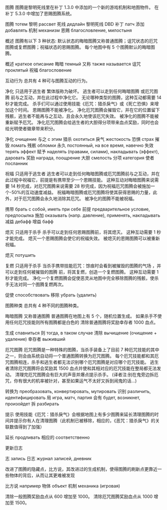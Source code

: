 <!-- https://deadbydaylight.fandom.com/zh/wiki/%E5%9B%BE%E8%85%BE?variant=zh-hans -->

图腾
图腾是黎明死线里在补丁 1.3.0 中添加的一个新的游戏机制和地图物件。
在补丁 5.3.0 中增加了恩赐图腾系统。

图腾 тотем
黎明 рассвет
死线 дедлайн
黎明死线 DBD
补丁 патч
添加 добавлять
机制 механизм
恩赐 благословление, милостыня

<!--
Тотемы
Тотемы были добавлены в ДБД в патче 1.3.0, являются новой игровой механикой и предметом на карте. В патче добавили систему подношения на тотемах.
-->

概述
图腾有以下 3 种状态: 默认状态的晦暗图腾又称普通图腾；诅咒状态的厄咒图腾或复燃图腾；祝福状态的恩赐图腾。
每个地图中有 5 个图腾默认的晦暗图腾。

概述 краткое описание
晦暗 темный
又称 также называется
诅咒 проклятый
祝福 благословение

<!--
У тотема есть 3 состояния: стандартное состояние тотема, темный тотем, также называется простой тотем; проклятое состояние, проклятый тотем, либо же снова горящий тотем; состояние благословения, тотем милостыни.
На каждой карте есть 5 темным тотемов в стандартном состоянии.
-->

互动行为
总共有 4 种可与图腾互动的行为。

<!--
Акты взаимодействия
Всего есть 4 виды актов взаимодействия с тотемами.
-->

净化
只适用于逃生者
繁体版称为破坏。
逃生者可以走到任何晦暗图腾 或厄咒图腾 前与之互动，并在此过程中净化它。
无论哪种类型的图腾，这种互动都需要 14 秒才能完成。
杀手们可以通过使用技能《厄咒：猎杀戾气》或《死亡恐惧》来增加这个时间。
恩赐图腾不能被净化。
净化厄咒图腾会摧毁它，并在它的位置留下残骸，逃生者不能再与之互动，且会永久地使该厄咒失效。
被净化的图腾不能被重新赋予厄咒。
净化厄咒图腾会给逃生者的大胆得分项带来血点奖励，同时也会给光明使者徽章带来积分。

净化 очищение
与之 с этим
猎杀 охотиться
戾气 жестокость
恐惧 страх
摧毁 ломать
残骸 обломки
永久 постоянный, на все время, навечно
失效 терять эффект
赋予 наделять (правами, силами), накладывать (эффект), даровать
奖励 награда, поощрение
大胆 смелость
分项 категория
使者 посланник

<!--
Очищение
Может использоваться только выжившими.
В версии с традиционными иероглифами называется разрушением.
Выживший может подойти к любому потухшему или к проклятому тотему и взаимодействовать с ним, и в данном процессе очистить его.
Вне зависимости от того, какой это вид тотема, это взаимодействия потребует 14 секунд для выполнения.
Маньяки могут с помощью использования навыков "Порча: жестокость охоты" или "Танатофобия" увеличить это время.
Благословленный тотем нельзя очистить.
Очищение испорченного тотема сломает его, а в его месте останутся обломки, выжившие не смогут больше взаимодействовать с ним, но это заставит данное проклятие на все время потерять эффект.
На очищенные тотемы не может быть повторно наложена порча.
Очистка тотемов награждает выживших очками крови в категории смелости, в то же время добавляет баллы для значка посланника света (?).
-->

祝福
只适用于逃生者
逃生者可以走到任何晦暗图腾或厄咒图腾前与之互动，并在此过程中祝福它，前提是有携带至少一个恩赐技能。
这种互动对晦暗图腾来说需要 14 秒完成，对厄咒图腾来说需要 28 秒完成，因为祝福厄咒图腾会被施加一个-50%的互动速度减益。
祝福晦暗图腾或厄咒图腾将使其获得恩赐的力量，此外，对于厄咒图腾会永久地消除其厄咒。
被净化的图腾不能被祝福。

携带 брать с собой, иметь при себе
前提 предварительное условие, предпосылка
施加 оказывать (напр. давление), применять, накладывать
减益 дебафф
增益 бафф

<!--
Благословление
Могут быть использованы только выжившими.
Выжившие могут подойти к любому потухшему тотему или проклятому тотему, что взаимодействовать с ним, в этом процессе благословить его. Предвраительным условием является то, что нужно иметь при себе хотя бы 1 перк на благословление.
Это взаимодействие с погасшим тотемом потребует 14 секунд для выполнения, у проклятого тотема 28 секунд для выполнения, потому что благословление проклятого тотема получает 50%-ый дебафф к скорости взаимодействия.
Благословление погасшего тотема или проклятого тотема придает (заставляет получить) ему силу благословления, помимо этого, с проклятого тотема можно навсегда убрать проклятие.
Очищенные тотемы не могут быть блогословлены.
-->

熄灭
只适用于杀手
杀手可以走到任何恩赐图腾前，将其熄灭。
这种互动需要 1 秒才能完成。
熄灭一个恩赐图腾会使它的祝福失效。
被熄灭的恩赐图腾可以被重新祝福。

熄灭 потушить

<!--
Тушение
Может использоваться только убийцей
Убийца может подойти к любому блогословленному тотему, чтобы потушить его.
Этого взаимодействие занимает 1 секунду для выполнения.
Тушение благословленнома тотема приводит к тому, что его благословление теряет свой эффект.
Потушенные благословленные тотемы могут быть повторно благословлены.
-->

复燃
只适用于杀手
当杀手携带技能厄咒：馀痕时会看到被摧毁的图腾的气场 ，并可以走到任何被摧毁的图腾 前，将其复燃，创造一个复燃图腾。
这种互动需要 1 秒才能完成。
净化一个复燃图腾会促使恶灵从地图中完全移除图腾的残骸，使杀手无法对同一个图腾复燃两次。

促使 способствовать
移除 убрать (удалить)

<!--
Зажигание
Может использоваться только убийцей.
В то время как убийца имеет при себе навык "Порча: пентименто" можно увидеть ауры разрушенных тотемов, а также подойдя к любому из разрушенному тотему, и если зажечь его, тот превратится в зажженный тотем.
Это взаимодействие потребует 1 секунду для выполнения.
Очищение зажженного тотема приведет к тому, что Сущность уберет с карты обломки этого тотема, из-за чего убийца не сможет зажечь один и тот же тотем дважды.
-->

图腾种类
总共有 4 种不同的图腾种类。

<!--
Виды тотемов
Всего есть 4 вида разных тотемов.
-->

晦暗图腾
又称普通图腾
普通图腾在地图上有 5 个，随机位置生成。
如果杀手不使用任何厄咒技能则所有图腾都是白色的
清除普通图腾将奖励幸存者 1000 血点。

生成 спавниться
则 тогда, в таком случае
清除 вычищение (очищение + удаление)
幸存者 выживший

<!--
Потухший тотем
Также называется обычным тотемом.
На карте есть 5 потухших тотемов, появляются в произвольных местах.
Если убийца не использует каких-либо навыков с порчей, тогда все тотемы будут белые.
Очищение потухшего тотема наградит выжившего 1000 очками крови.
-->

厄咒图腾
厄咒图腾是一种特殊的图腾，当杀手装备上了目前 7 种厄咒技能的其中之一，则会由系统自动将一个普通图腾转换为厄咒图腾。
每个厄咒技能都和其厄咒图腾相连，杀手和逃生者都无法识别哪个厄咒图腾是对应哪个厄咒技能。
逃生者清除厄咒图腾将会奖励其 1500 血点并使和其相对应的厄咒技能在整局都无法发动。
清理完厄咒图腾会有巨大的声音并爆点提示杀手。
(译者注:别在鬼旁边拆厄咒，你有很大的机率被针对，甚至如果运气不太好又拆到闹鬼的话...)

转换为 преобразовать, конвертировать, мутировать
识别 различить, идентифицировать
局 игра, матч, партия
会有 будет, возникнет, произойдет
拆 разбирать

<!--
Проклятый тотем
Проклятый тотем это особый вид тотема, когда убийца экипировал 1 из 7 текущих навыков с порчей, тогда система автоматически превратит его в проклятый тотем,
Каждый навык с порчей связан с проклятым тотемом, ни убийца ни выжившие не могут определить какой проклятый тотем соответствует какому навыку с порчей. После очистки проклятого тотема выживший получает награду в 1500 очков крови, это также приводит к тому, что соответствующий перк с порчей на протяжении всего матча не получится использовать.
После очистки проклятого тотема возникнет громкий звук и подсказка в виде взрыва для убийцы.
(комментарий переводчика: не ломайте тотем около убийцы, иначе велика вероятность, что вы станете центром внимания, вплоть до того, что если не повезет, то (...)).
-->

提示
使用技能《厄咒：猎杀戾气》会根据地图上有多少图腾来延长清理图腾的时间并提示你有人在清理图腾（此机制已被移除，相应的，《恶咒：猎杀戾气》的关联数值得到了加强）

延长 продливать
相应的 соответственно

<!--
Советы
Используйте "Порча: охотничий азарт" для того чтобы продлить время очистки тотемов в зависимости от того, сколько еще осталось всего тотемов на карте, а также получить подсказку, если есть люди, которые в данный момент очищают тотемы (эта механика уже была убрана, соответственно, значение связи перка "Порча: охотничий азарт" получило усиление (?)).
-->

更新日志

志 запись
日志 журнал записей, дневник

<!-- Дневник обновлений -->

改进了图腾的隐藏点，比方说，其改进过的生成机制，使得图腾的刷新点更靠近一些物体的背后，从而让其更难被发现

比方说 например
物体 объект
机制 механика (игровая)

<!--
Улучшены скрытые места тотемов, например, обновленная механика их спавна привела к тому что тотемы теперь куда ближе к задней части объектов, тем самым их куда сложнее обнаружить.
-->

清除一般图腾奖励血点从 600 增加至 1000。
清除厄咒图腾奖励血点从 1000 增加至 1500。

<!--
Награда в очках крови за очищение обычного тотема была повышена с 600 до 1000.
Награда в очках крови за очищение обычного тотема была повышена с 1000 до 1500.
-->
